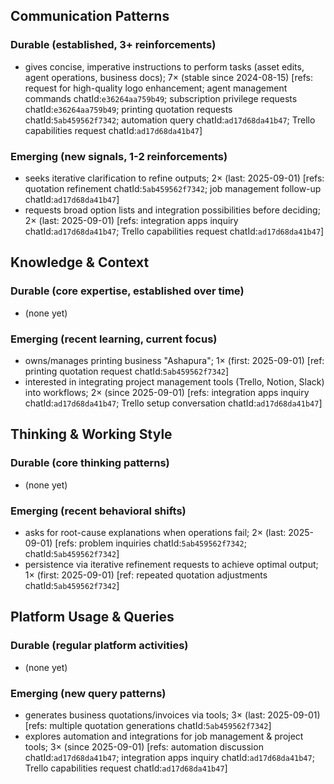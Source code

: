 ## Communication Patterns
### Durable (established, 3+ reinforcements)
- gives concise, imperative instructions to perform tasks (asset edits, agent operations, business docs); 7× (stable since 2024-08-15) [refs: request for high-quality logo enhancement; agent management commands chatId:`e36264aa759b49`; subscription privilege requests chatId:`e36264aa759b49`; printing quotation requests chatId:`5ab459562f7342`; automation query chatId:`ad17d68da41b47`; Trello capabilities request chatId:`ad17d68da41b47`]

### Emerging (new signals, 1-2 reinforcements)
- seeks iterative clarification to refine outputs; 2× (last: 2025-09-01) [refs: quotation refinement chatId:`5ab459562f7342`; job management follow-up chatId:`ad17d68da41b47`]
- requests broad option lists and integration possibilities before deciding; 2× (last: 2025-09-01) [refs: integration apps inquiry chatId:`ad17d68da41b47`; Trello capabilities request chatId:`ad17d68da41b47`]

## Knowledge & Context
### Durable (core expertise, established over time)
- (none yet)

### Emerging (recent learning, current focus)
- owns/manages printing business "Ashapura"; 1× (first: 2025-09-01) [ref: printing quotation request chatId:`5ab459562f7342`]
- interested in integrating project management tools (Trello, Notion, Slack) into workflows; 2× (since 2025-09-01) [refs: integration apps inquiry chatId:`ad17d68da41b47`; Trello setup conversation chatId:`ad17d68da41b47`]

## Thinking & Working Style
### Durable (core thinking patterns)
- (none yet)

### Emerging (recent behavioral shifts)
- asks for root-cause explanations when operations fail; 2× (last: 2025-09-01) [refs: problem inquiries chatId:`5ab459562f7342`; chatId:`5ab459562f7342`]
- persistence via iterative refinement requests to achieve optimal output; 1× (first: 2025-09-01) [ref: repeated quotation adjustments chatId:`5ab459562f7342`]

## Platform Usage & Queries
### Durable (regular platform activities)
- (none yet)

### Emerging (new query patterns)
- generates business quotations/invoices via tools; 3× (last: 2025-09-01) [refs: multiple quotation generations chatId:`5ab459562f7342`]
- explores automation and integrations for job management & project tools; 3× (since 2025-09-01) [refs: automation discussion chatId:`ad17d68da41b47`; integration apps inquiry chatId:`ad17d68da41b47`; Trello capabilities request chatId:`ad17d68da41b47`]